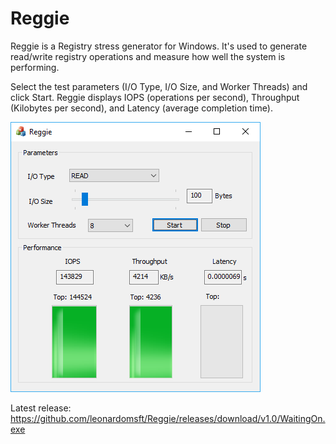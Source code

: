 # Reggie

Reggie is a Registry stress generator for Windows. It's used to generate read/write registry operations and measure how well the system is performing.

Select the test parameters (I/O Type, I/O Size, and Worker Threads) and click Start. Reggie displays IOPS (operations per second), Throughput (Kilobytes per second), and Latency (average completion time).

![Alt text](screenshots/local.png?raw=true "Img1")

Latest release:
https://github.com/leonardomsft/Reggie/releases/download/v1.0/WaitingOn.exe

